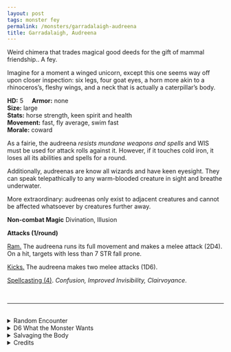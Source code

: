 ```yaml
---
layout: post
tags: monster fey
permalink: /monsters/garradalaigh-audreena
title: Garradalaigh, Audreena
---
```


Weird chimera that trades magical good deeds for the gift of mammal friendship.. A fey.

Imagine for a moment a winged unicorn, except this one seems way off upon closer inspection: six legs, four goat eyes, a horn more akin to a rhinoceros’s, fleshy wings, and a neck that is actually a caterpillar’s body.

**HD:** 5  &nbsp; &nbsp;  **Armor:** none <br>
**Size:** large <br>
**Stats:** horse strength, keen spirit and health<br>
**Movement:** fast, fly average, swim fast <br>
**Morale:** coward <br>

As a fairie, the audreena *resists mundane weapons and spells* and WIS must be used for attack rolls against it. However, if it touches cold iron, it loses all its abilities and spells for a round. 

Additionally, audreenas are know all wizards and have keen eyesight. They can speak telepathically to any warm-blooded creature in sight and breathe underwater.

More extraordinary: audreenas only exist to adjacent creatures and cannot be affected whatsoever by creatures further away.

**Non-combat Magic**
Divination, Illusion

**Attacks (1/round)**

<ins>Ram.</ins> The audreena runs its full movement and makes a melee attack (2D4). On a hit, targets with less than 7 STR fall prone.

<ins>Kicks.</ins> The audreena makes two melee attacks (1D6).

<ins>Spellcasting (4)</ins>. *Confusion, Improved Invisibility, Clairvoyance*. 

<br>

---

<br> 

<details markdown="1">
<summary>Random Encounter</summary>

1. **Monster:** 1 audreena.
1. **Lair:**  A window to a snowy, sunny mountain. <br>	&nbsp; OR <br>	**Omen:** Fresh mountain air.
1. **Spoor:** A pop sound followed by an arcane caster recovering a spell dice.
1. **Tracks:** High concentration of magic.
1. **Trace:** An open treaty on Garradalaighs.
1. **Trace:** A window to nothing but whiteness.
</details>

<details markdown="1">
<summary>D6 What the Monster Wants</summary>

1. Taste new potions ... but for what?
1. Learn new spells ... but for what?
1. Somebody who has used magic to do good.
1. Somebody who has researched a new spell that will do good.
1. A wizard who just bravely escaped death.
1. A wizard willing to become an hermit. 
</details>

<details markdown="1">
<summary>Salvaging the Body</summary>

So this thing was real in the end and you killed it. Its flesh is a potent hallucinogenic that last days.


Accepting and audreena’s boon will inspire a wizard to write a spell with the word *Speach* in it.
**Audreena Boon.** Allows to speak with all warm blooded creatures.

</details>

<details markdown="1">
<summary>Credits</summary>
Garradalaighs are weird creations of the TSR Birthright setting made for AD&D 2e. I really love to discover new monsters like this one which really seems rooted in mythology but isn't. My adaptation is true to the original, if a bit simplified in its stats. It's as if these mosters were already contemporary in their originality.</details>
